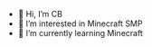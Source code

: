 - 👋 Hi, I’m CB
- 👀 I’m interested in Minecraft SMP
- 🌱 I’m currently learning Minecraft

<!---
DreamNotFountYT/DreamNotFountYT is a ✨ special ✨ repository because its `README.md` (this file) appears on your GitHub profile.
You can click the Preview link to take a look at your changes.
--->

